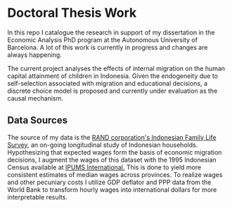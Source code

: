 # Doctoral Thesis Work

In this repo I catalogue the research in support of my dissertation in the Economic Analysis PhD program at the Autonomous University of Barcelona. A lot of this work is currently in progress and changes are always happening.

The current project analyses the effects of internal migration on the human capital attainment of children in Indonesia. Given the endogeneity due to self-selection associated with migration and educational decisions, a discrete choice model is proposed and currently under evaluation as the causal mechanism.

## Data Sources
The source of my data is the [RAND corporation's Indonesian Family Life Survey](http://www.rand.org/labor/FLS/IFLS.html), an on-going longitudinal study of Indonesian households. Hypothesizing that expected wages form the basis of economic migration decisions, I augment the wages of this dataset with the 1995 Indonesian Census available at [IPUMS International.](https://international.ipums.org/international) This is done to yield more consistent estimates of median wages across provinces. To realize wages and other pecuniary costs I utilize GDP deflator and PPP data from the World Bank to transform hourly wages into international dollars for more interpretable results.
